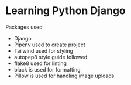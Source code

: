 # Learning Python Django

Packages used

- Django
- Pipenv used to create project
- Tailwind used for styling
- autopep8 style guide followed
- flake8 used for linting
- black is used for formatting
- Pillow is used for handling image uploads
